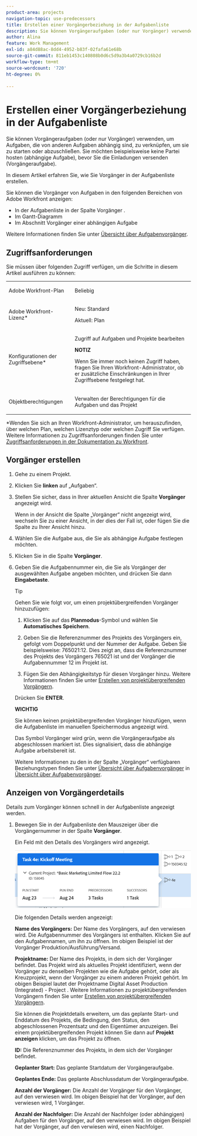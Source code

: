 ```yaml
---
product-area: projects
navigation-topic: use-predecessors
title: Erstellen einer Vorgängerbeziehung in der Aufgabenliste
description: Sie können Vorgängeraufgaben (oder nur Vorgänger) verwenden, um Aufgaben, die von anderen Aufgaben abhängig sind, zu verknüpfen, um sie zu starten oder abzuschließen. Sie möchten beispielsweise keine Partei hosten (abhängige Aufgabe), bevor Sie die Einladungen versenden (Vorgängeraufgabe).
author: Alina
feature: Work Management
exl-id: a84d88ac-8dd4-4952-b83f-02fafa61e68b
source-git-commit: 811eb1453c140808b0d6c5d9a3b4a0729cb16b2d
workflow-type: tm+mt
source-wordcount: '720'
ht-degree: 0%

---
```


# Erstellen einer Vorgängerbeziehung in der Aufgabenliste

Sie können Vorgängeraufgaben (oder nur Vorgänger) verwenden, um Aufgaben, die von anderen Aufgaben abhängig sind, zu verknüpfen, um sie zu starten oder abzuschließen. Sie möchten beispielsweise keine Partei hosten (abhängige Aufgabe), bevor Sie die Einladungen versenden (Vorgängeraufgabe).

In diesem Artikel erfahren Sie, wie Sie Vorgänger in der Aufgabenliste erstellen.

Sie können die Vorgänger von Aufgaben in den folgenden Bereichen von Adobe Workfront anzeigen:

* In der Aufgabenliste in der Spalte Vorgänger .
* Im Gantt-Diagramm
* Im Abschnitt Vorgänger einer abhängigen Aufgabe

Weitere Informationen finden Sie unter [Übersicht über Aufgabenvorgänger](../../../manage-work/tasks/use-prdcssrs/predecessors-overview.md).

## Zugriffsanforderungen

Sie müssen über folgenden Zugriff verfügen, um die Schritte in diesem Artikel ausführen zu können:

<table style="table-layout:auto"> 
 <col> 
 <col> 
 <tbody> 
  <tr> 
   <td role="rowheader">Adobe Workfront-Plan</td> 
   <td> <p>Beliebig</p> </td> 
  </tr> 
  <tr> 
   <td role="rowheader">Adobe Workfront-Lizenz*</td> 
   <td> <p>Neu: Standard </p><p>Aktuell: Plan </p> </td> 
  </tr> 
  <tr> 
   <td role="rowheader">Konfigurationen der Zugriffsebene*</td> 
   <td> <p>Zugriff auf Aufgaben und Projekte bearbeiten</p> <p><b>NOTIZ</b>

Wenn Sie immer noch keinen Zugriff haben, fragen Sie Ihren Workfront-Administrator, ob er zusätzliche Einschränkungen in Ihrer Zugriffsebene festgelegt hat. </p> </td>
</tr> 
  <tr> 
   <td role="rowheader">Objektberechtigungen</td> 
   <td> <p>Verwalten der Berechtigungen für die Aufgaben und das Projekt</p> </td> 
  </tr> 
 </tbody> 
</table>

&#42;Wenden Sie sich an Ihren Workfront-Administrator, um herauszufinden, über welchen Plan, welchen Lizenztyp oder welchen Zugriff Sie verfügen. Weitere Informationen zu Zugriffsanforderungen finden Sie unter [Zugriffsanforderungen in der Dokumentation zu Workfront](/help/quicksilver/administration-and-setup/add-users/access-levels-and-object-permissions/access-level-requirements-in-documentation.md).

## Vorgänger erstellen

1. Gehe zu einem Projekt.
1. Klicken Sie **linken** auf „Aufgaben“.
1. Stellen Sie sicher, dass in Ihrer aktuellen Ansicht die Spalte **Vorgänger** angezeigt wird.

   Wenn in der Ansicht die Spalte „Vorgänger“ nicht angezeigt wird, wechseln Sie zu einer Ansicht, in der dies der Fall ist, oder fügen Sie die Spalte zu Ihrer Ansicht hinzu.

1. Wählen Sie die Aufgabe aus, die Sie als abhängige Aufgabe festlegen möchten.
1. Klicken Sie in die Spalte **Vorgänger**.
1. Geben Sie die Aufgabennummer ein, die Sie als Vorgänger der ausgewählten Aufgabe angeben möchten, und drücken Sie dann **Eingabetaste**.

   >[!TIP]
   >
   >Gehen Sie wie folgt vor, um einen projektübergreifenden Vorgänger hinzuzufügen:
   >
   >1. Klicken Sie auf das **Planmodus**-Symbol und wählen Sie **Automatisches Speichern**.
   >
   >1. Geben Sie die Referenznummer des Projekts des Vorgängers ein, gefolgt vom Doppelpunkt und der Nummer der Aufgabe. Geben Sie beispielsweise: 765021:12. Dies zeigt an, dass die Referenznummer des Projekts des Vorgängers 765021 ist und der Vorgänger die Aufgabennummer 12 im Projekt ist.
   >
   >1. Fügen Sie den Abhängigkeitstyp für diesen Vorgänger hinzu. Weitere Informationen finden Sie unter [Erstellen von projektübergreifenden Vorgängern](/help/quicksilver/manage-work/tasks/use-prdcssrs/cross-project-predecessors.md).
   >
   >Drücken Sie **ENTER**.
   >
   >**WICHTIG**
   >
   >Sie können keinen projektübergreifenden Vorgänger hinzufügen, wenn die Aufgabenliste im manuellen Speichermodus angezeigt wird.

   Das Symbol Vorgänger wird grün, wenn die Vorgängeraufgabe als abgeschlossen markiert ist. Dies signalisiert, dass die abhängige Aufgabe arbeitsbereit ist.

   Weitere Informationen zu den in der Spalte „Vorgänger“ verfügbaren Beziehungstypen finden Sie unter [Übersicht über Aufgabenvorgänger](../../../manage-work/tasks/use-prdcssrs/predecessors-overview.md) in [Übersicht über Aufgabenvorgänger](../../../manage-work/tasks/use-prdcssrs/predecessors-overview.md).

## Anzeigen von Vorgängerdetails

Details zum Vorgänger können schnell in der Aufgabenliste angezeigt werden.

1. Bewegen Sie in der Aufgabenliste den Mauszeiger über die Vorgängernummer in der Spalte **Vorgänger**.

   Ein Feld mit den Details des Vorgängers wird angezeigt.

   ![Vorgängerdetails](assets/predecessor-details-in-task-list.png)

   Die folgenden Details werden angezeigt:

   **Name des Vorgängers:** Der Name des Vorgängers, auf den verwiesen wird. Die Aufgabennummer des Vorgängers ist enthalten. Klicken Sie auf den Aufgabennamen, um ihn zu öffnen. Im obigen Beispiel ist der Vorgänger Produktion/Ausführung/Versand.

   **Projektname:** Der Name des Projekts, in dem sich der Vorgänger befindet. Das Projekt wird als aktuelles Projekt identifiziert, wenn der Vorgänger zu denselben Projekten wie die Aufgabe gehört, oder als Kreuzprojekt, wenn der Vorgänger zu einem anderen Projekt gehört. Im obigen Beispiel lautet der Projektname Digital Asset Production (Integrated) - Project . Weitere Informationen zu projektübergreifenden Vorgängern finden Sie unter [Erstellen von projektübergreifenden Vorgängern](../../tasks/use-prdcssrs/cross-project-predecessors.md).

   Sie können die Projektdetails erweitern, um das geplante Start- und Enddatum des Projekts, die Bedingung, den Status, den abgeschlossenen Prozentsatz und den Eigentümer anzuzeigen. Bei einem projektübergreifenden Projekt können Sie dann auf **Projekt anzeigen** klicken, um das Projekt zu öffnen.

   **ID:** Die Referenznummer des Projekts, in dem sich der Vorgänger befindet.

   **Geplanter Start:** Das geplante Startdatum der Vorgängeraufgabe.

   **Geplantes Ende:** Das geplante Abschlussdatum der Vorgängeraufgabe.

   **Anzahl der Vorgänger:** Die Anzahl der Vorgänger für den Vorgänger, auf den verwiesen wird. Im obigen Beispiel hat der Vorgänger, auf den verwiesen wird, 1 Vorgänger.

   **Anzahl der Nachfolger:** Die Anzahl der Nachfolger (oder abhängigen) Aufgaben für den Vorgänger, auf den verwiesen wird. Im obigen Beispiel hat der Vorgänger, auf den verwiesen wird, einen Nachfolger.
